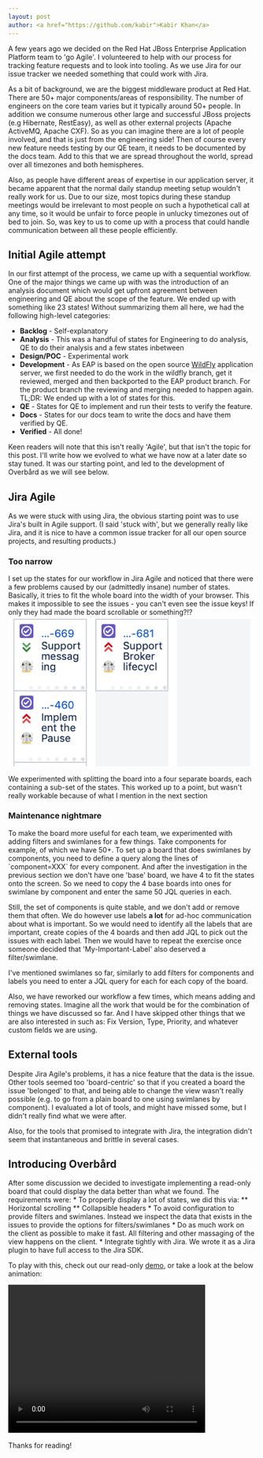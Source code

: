 ```yaml
---
layout: post
author: <a href="https://github.com/kabir">Kabir Khan</a>
---
```

A few years ago we decided on the Red Hat JBoss Enterprise Application Platform team to 'go Agile'. I volunteered to
help with our process for tracking feature requests and to look into tooling. As we use Jira for our issue tracker we needed 
something that could work with Jira.

As a bit of background, we are the biggest middleware product at Red Hat. There are 50+ major components/areas of 
responsibility. The number of
engineers on the core team varies but it typically around 50+ people. In addition we consume numerous other large and 
successful JBoss projects (e.g Hibernate, RestEasy), as well as other external projects (Apache ActiveMQ, Apache CXF).
So as you can imagine there are a lot of people involved, and that is just from the engineering side! Then of course
every new feature needs testing by our QE team, it needs to be documented by the docs team. Add to this that we are 
spread throughout the world, spread over all timezones and both hemispheres.

Also, as people have different areas of expertise in our application server, it became apparent that the normal daily
standup meeting setup wouldn't really work for us. Due to our size, most topics during these standup meetings would
be irrelevant to most people on such a hypothetical call at any time, so it would be unfair to force people in unlucky
timezones out of bed to join. So, was key to us to come up with a process that could handle communication between all 
these people efficiently.

<h2>Initial Agile attempt</h2>
In our first attempt of the process, we came up with a sequential workflow. One of the major things we came up with 
was the introduction of an analysis document which would get upfront agreement between engineering and QE about the
scope of the feature. We ended up with something like 23 states! Without summarizing them all here, we had the 
following high-level categories:
<ul>
    <li><b>Backlog</b> - Self-explanatory</li>
    <li><b>Analysis</b> - This was a handful of states for Engineering to do analysis, QE to do their analysis and a 
    few states inbetween</li> 
    <li><b>Design/POC</b> - Experimental work</li>
    <li><b>Development</b> - As EAP is based on the open source <a href="http://wildfly.org">WildFly</a> application 
    server, we first needed to do the work in the wildfly branch, get it reviewed, merged and then backported to the 
    EAP product branch. For the product branch the reviewing and merging needed to happen again. TL;DR: We ended up
    with a lot of states for this.</li>
    <li><b>QE</b> - States for QE to implement and run their tests to verify the feature.</li>
    <li><b>Docs</b> - States for our docs team to write the docs and have them verified by QE.</li>
    <li><b>Verified</b> - All done!</li>
</ul>
    
Keen readers will note that this isn't really 'Agile', but that isn't the topic for this post. I'll write how we evolved
to what we have now at a later date so stay tuned. It was our starting point, and led to the development of Overbård as
we will see below.

<h2>Jira Agile</h2>
As we were stuck with using Jira, the obvious starting point was to use Jira's built in Agile support. (I said 'stuck with',
but we generally really like Jira, and it is nice to have a common issue tracker for all our open source projects, and
resulting products.)

<h3>Too narrow</h3>
I set up the states for our workflow in Jira Agile and noticed that there were a few problems caused by our 
(admittedly insane) number of states. Basically, it tries to fit the whole board into the width of your browser. 
This makes it impossible to see the issues - you can't even see the issue keys! If only they had made the board
scrollable or something?!?

<img src="/assets/images/posts/2019-02-27-why-we-wrote-overbaard/jira-agile.png"/>

We experimented with splitting the board into a four separate boards, each containing a sub-set of the states. This 
worked up to a point, but wasn't really workable because of what I mention in the next section 

<h3>Maintenance nightmare</h3>
To make the board more useful for each team, we experimented with adding filters and swimlanes for a few things. Take 
components for example, of which we have 50+. To set up a board that does swimlanes by components, you need to define
a query along the lines of `component=XXX` for every component. And after the investigation in the previous section 
we don't have one 'base' board, we have 4 to fit the states onto the screen. So we need to copy the 4 base boards into
ones for swimlane by component and enter the same 50 JQL queries in each.

Still, the set of components is quite stable, and we don't add or remove them that often. We do however use labels 
**a lot** for ad-hoc communication about what is important. So we would need to identify all the labels that are 
important, create copies of the 4 boards and then add JQL to pick out the issues with each label. Then we would have to 
repeat the exercise once someone decided that 'My-Important-Label' also deserved a filter/swimlane.

I've mentioned swimlanes so far, similarly to add filters for components and labels you need to enter a JQL query for 
each for each copy of the board. 

Also, we have reworked our workflow a few times, which means adding and removing states. Imagine all the work that would be
for the combination of things we have discussed so far. And I have skipped other things that we are also interested in such as:
Fix Version, Type, Priority, and whatever custom fields we are using.


<h2>External tools</h2>
Despite Jira Agile's problems, it has a nice feature that the data is the issue. Other tools seemed too 'board-centric'
so that if you created a board the issue 'belonged' to that, and being able to change the view wasn't really possible
(e.g. to go from a plain board to one using swimlanes by component). I evaluated a lot of tools, and might have missed
some, but I didn't really find what we were after.

Also, for the tools that promised to integrate with Jira, the integration didn't seem that instantaneous and brittle in
several cases.

<h2>Introducing Overbård</h2>
After some discussion we decided to investigate implementing a read-only board that could display 
the data better than what we found. The requirements were:
* To properly display a lot of states, we did this via:
** Horizontal scrolling
** Collapsible headers
* To avoid configuration to provide filters and swimlanes. Instead we inspect the data that exists in the issues to 
provide the options for filters/swimlanes
* Do as much work on the client as possible to make it fast. All filtering and other massaging of the view happens
on the client.
* Integrate tightly with Jira. We wrote it as a Jira plugin to have full access to the Jira SDK.

To play with this, check out our read-only <a href="https://overbaard.github.io/demo" target="_blank">demo</a>, or 
take a look at the below animation:

<video autoplay="autoplay" loop="loop" width="400" height="300" align="center">
  <source src="/assets/images/posts/2019-02-27-why-we-wrote-overbaard/animated.mp4" type="video/mp4" />
  <!-- <img src="video.gif" width="400" height="300" /> -->
</video>
  

Thanks for reading!








